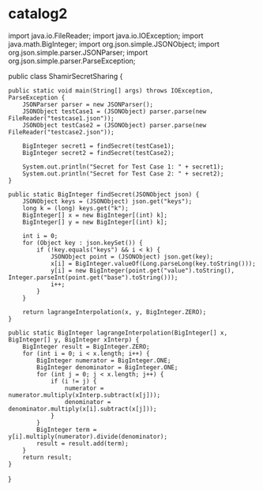 # catalog2
import java.io.FileReader;
import java.io.IOException;
import java.math.BigInteger;
import org.json.simple.JSONObject;
import org.json.simple.parser.JSONParser;
import org.json.simple.parser.ParseException;

public class ShamirSecretSharing {

    public static void main(String[] args) throws IOException, ParseException {
        JSONParser parser = new JSONParser();
        JSONObject testCase1 = (JSONObject) parser.parse(new FileReader("testcase1.json"));
        JSONObject testCase2 = (JSONObject) parser.parse(new FileReader("testcase2.json"));

        BigInteger secret1 = findSecret(testCase1);
        BigInteger secret2 = findSecret(testCase2);

        System.out.println("Secret for Test Case 1: " + secret1);
        System.out.println("Secret for Test Case 2: " + secret2);
    }

    public static BigInteger findSecret(JSONObject json) {
        JSONObject keys = (JSONObject) json.get("keys");
        long k = (long) keys.get("k");
        BigInteger[] x = new BigInteger[(int) k];
        BigInteger[] y = new BigInteger[(int) k];

        int i = 0;
        for (Object key : json.keySet()) {
            if (!key.equals("keys") && i < k) {
                JSONObject point = (JSONObject) json.get(key);
                x[i] = BigInteger.valueOf(Long.parseLong(key.toString()));
                y[i] = new BigInteger(point.get("value").toString(), Integer.parseInt(point.get("base").toString()));
                i++;
            }
        }

        return lagrangeInterpolation(x, y, BigInteger.ZERO);
    }

    public static BigInteger lagrangeInterpolation(BigInteger[] x, BigInteger[] y, BigInteger xInterp) {
        BigInteger result = BigInteger.ZERO;
        for (int i = 0; i < x.length; i++) {
            BigInteger numerator = BigInteger.ONE;
            BigInteger denominator = BigInteger.ONE;
            for (int j = 0; j < x.length; j++) {
                if (i != j) {
                    numerator = numerator.multiply(xInterp.subtract(x[j]));
                    denominator = denominator.multiply(x[i].subtract(x[j]));
                }
            }
            BigInteger term = y[i].multiply(numerator).divide(denominator);
            result = result.add(term);
        }
        return result;
    }
}

